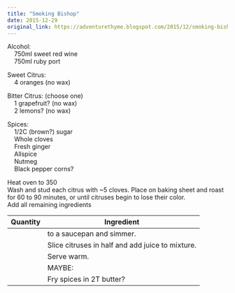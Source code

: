 ```yaml
---
title: "Smoking Bishop"
date: 2015-12-29
original_link: https://adventurethyme.blogspot.com/2015/12/smoking-bishop.html
---
```


Alcohol:  
    750ml sweet red wine  
    750ml ruby port  
  
Sweet Citrus:  
    4 oranges (no wax)  
  
Bitter Citrus: (choose one)  
    1 grapefruit? (no wax)  
    2 lemons? (no wax)  
  
Spices:  
    1/2C (brown?) sugar  
    Whole cloves  
    Fresh ginger  
    Allspice  
    Nutmeg  
    Black pepper corns?  
  
  
Heat oven to 350  
Wash and stud each citrus with ~5 cloves. Place on baking sheet and roast for 60 to 90 minutes, or until citruses begin to lose their color.  
Add all remaining ingredients

| Quantity | Ingredient |
| -------- | ---------- |
|  | to a saucepan and simmer. |
|  | Slice citruses in half and add juice to mixture. |
|  | Serve warm. |
|  | MAYBE: |
|  | Fry spices in 2T butter? |


